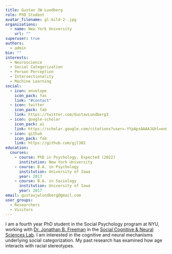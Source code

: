 ```yaml
---
title: Gustav JW Lundberg
role: PhD Student
avatar_filename: gl-bild-2-.jpg
organizations:
  - name: New York University
    url: ""
superuser: true
authors:
  - admin
bio: ""
interests:
  - Neuroscience
  - Social Categorization
  - Person Perception
  - Intersectionality
  - Machine Learning
social:
  - icon: envelope
    icon_pack: fas
    link: "#contact"
  - icon: twitter
    icon_pack: fab
    link: https://twitter.com/GustavLundberg3
  - icon: google-scholar
    icon_pack: ai
    link: https://scholar.google.com/citations?user=-YYpApsAAAAJ&hl=en&oi=sra
  - icon: github
    icon_pack: fab
    link: https://github.com/gjl302
education:
  courses:
    - course: PhD in Psychology, Expected (2022)
      institution: New York University
    - course: B.A. in Psychology
      institution: University of Iowa
      year: 2017
    - course: B.A. in Sociology
      institution: University of Iowa
      year: 2017
email: gustavjwlundberg@gmail.com
user_groups:
  - Researchers
  - Visitors
---
```

I am a fourth year PhD student in the Social Psychology program at NYU, working with <a href="http://www.jonbfreeman.com/">Dr. Jonathan B. Freeman</a> in the <a href="https://www.freemanlab.org/">Social Cognitive & Neural Sciences Lab</a>. I am interested in the cognitive and neural mechanisms underlying social categorization. My past research has examined how age interacts with racial stereotypes.
